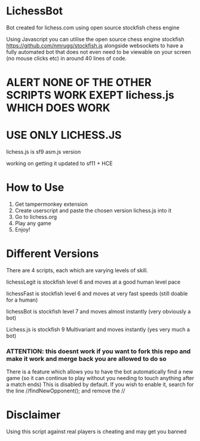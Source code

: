 # LichessBot 
Bot created for lichess.com using open source stockfish chess engine

Using Javascript you can utilise the open source chess engine stockfish https://github.com/nmrugg/stockfish.js alongside websockets to have a fully automated bot that does not even need to be viewable on your screen (no mouse clicks etc) in around 40 lines of code.



# ALERT NONE OF THE OTHER SCRIPTS WORK EXEPT lichess.js WHICH DOES WORK

# USE ONLY LICHESS.JS

lichess.js is sf9 asm.js version

working on getting it updated to sf11 + HCE


# How to Use

1. Get tampermonkey extension
2. Create userscript and paste the chosen version lichess.js into it
3. Go to lichess.org
4. Play any game
5. Enjoy!

# Different Versions

There are 4 scripts, each which are varying levels of skill.

lichessLegit is stockfish level 6 and moves at a good human level pace

lichessFast is stockfish level 6 and moves at very fast speeds (still doable for a human)

lichessBot is stockfish level 7 and moves almost instantly (very obviously a bot)

Lichess.js is stockfish 9 Multivariant and moves instantly (yes very much a bot)

### ATTENTION: this doesnt work if you want to fork this repo and make it work and merge back you are allowed to do so ###

There is a feature which allows you to have the bot automatically find a new game (so it can continue to play without you needing to touch anything after a match ends) This is disabled by default. If you wish to enable it, search for the line //findNewOpponent(); and remove the //

# Disclaimer
Using this script against real players is cheating and may get you banned
